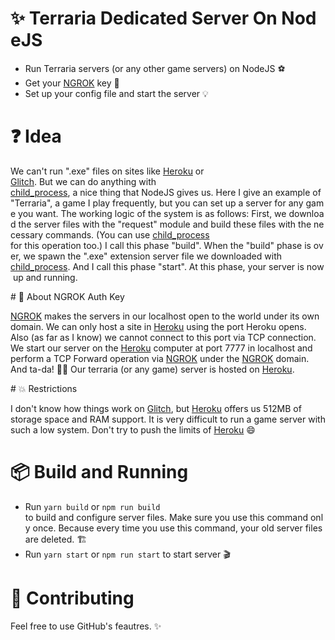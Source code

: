 # ✨ Terraria Dedicated Server On NodeJS

-   Run Terraria servers (or any other game servers) on NodeJS ⚽
-   Get your [NGROK](https://ngrok.com/) key 🔑
-   Set up your config file and start the server 💡

# ❓ Idea

We can't run ".exe" files on sites like [Heroku](http://heroku.com/) or [Glitch](https://glitch.com/). But we can do anything with [child_process](https://nodejs.org/api/child_process.html), a nice thing that NodeJS gives us. Here I give an example of "Terraria", a game I play frequently, but you can set up a server for any game you want. The working logic of the system is as follows: First, we download the server files with the "request" module and build these files with the necessary commands. (You can use [child_process](https://nodejs.org/api/child_process.html) for this operation too.) I call this phase "build". When the "build" phase is over, we spawn the ".exe" extension server file we downloaded with [child_process](https://nodejs.org/api/child_process.html). And I call this phase "start". At this phase, your server is now up and running.

# 🔑 About NGROK Auth Key

[NGROK](https://ngrok.com/) makes the servers in our localhost open to the world under its own domain. We can only host a site in [Heroku](http://heroku.com/) using the port Heroku opens. Also (as far as I know) we cannot connect to this port via TCP connection. We start our server on the [Heroku](http://heroku.com/) computer at port 7777 in localhost and perform a TCP Forward operation via [NGROK](https://ngrok.com/) under the [NGROK](https://ngrok.com/) domain. And ta-da! 🎉🎊 Our terraria (or any game) server is hosted on [Heroku](http://heroku.com/).

# 💥 Restrictions

I don't know how things work on [Glitch](https://glitch.com/), but [Heroku](http://heroku.com/) offers us 512MB of storage space and RAM support. It is very difficult to run a game server with such a low system. Don't try to push the limits of [Heroku](http://heroku.com/) 😄

# 📦 Build and Running

-   Run `yarn build` or `npm run build` to build and configure server files. Make sure you use this command only once. Because every time you use this command, your old server files are deleted. 🏗️
-   Run `yarn start` or `npm run start` to start server 🎬

# 🔗 Contributing

Feel free to use GitHub's feautres. ✨
